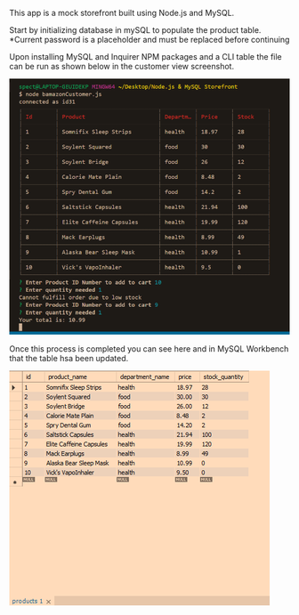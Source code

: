 This app is a mock storefront built using Node.js and MySQL. 

Start by initializing database in mySQL to populate the product table. *Current password is a placeholder and must be replaced before continuing

Upon installing MySQL and Inquirer NPM packages and a CLI table the file can be run as shown below in the customer view screenshot.

![Image](https://github.com/lyntan/bamazon/blob/master/customer%20view.png)

Once this process is completed you can see here and in MySQL Workbench that the table hsa been updated.

![Image](https://github.com/lyntan/bamazon/blob/master/updated%20table.png)

 
